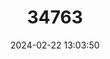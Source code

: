 ---
title: "34763"
category: "Aglaia silvestris"
draft: false
date: 2024-02-22 13:03:50
languages:
  Thai: ["Chanchamot"]
---